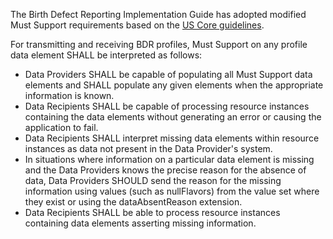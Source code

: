The Birth Defect Reporting Implementation Guide has adopted modified Must Support requirements based on the [US Core guidelines](http://www.hl7.org/fhir/us/core/general-guidance.html#must-support).

For transmitting and receiving BDR profiles, Must Support on any profile data element SHALL be interpreted as follows:

* Data Providers SHALL be capable of populating all Must Support data elements and SHALL populate any given elements when the appropriate information is known.
* Data Recipients SHALL be capable of processing resource instances containing the data elements without generating an error or causing the application to fail. 
* Data Recipients SHALL interpret missing data elements within resource instances as data not present in the Data Provider's system.
* In situations where information on a particular data element is missing and the Data Providers knows the precise reason for the absence of data, Data Providers SHOULD send the reason for the missing information using values (such as nullFlavors) from the value set where they exist or using the dataAbsentReason extension.
* Data Recipients SHALL be able to process resource instances containing data elements asserting missing information.
